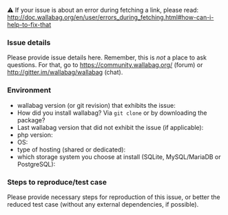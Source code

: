 :warning: If your issue is about an error during fetching a link, please read: http://doc.wallabag.org/en/user/errors_during_fetching.html#how-can-i-help-to-fix-that

### Issue details

Please provide issue details here.
Remember, this is _not_ a place to ask questions. For that, go to https://community.wallabag.org/ (forum) or http://gitter.im/wallabag/wallabag (chat).

### Environment

* wallabag version (or git revision) that exhibits the issue:
* How did you install wallabag? Via `git clone` or by downloading the package?
* Last wallabag version that did not exhibit the issue (if applicable):
* php version:
* OS:
* type of hosting (shared or dedicated):
* which storage system you choose at install (SQLite, MySQL/MariaDB or PostgreSQL):

### Steps to reproduce/test case

Please provide necessary steps for reproduction of this issue, or better the
reduced test case (without any external dependencies, if possible).

<!-- Love wallabag? Please consider supporting our collective:
👉  https://opencollective.com/wallabag/donate -->